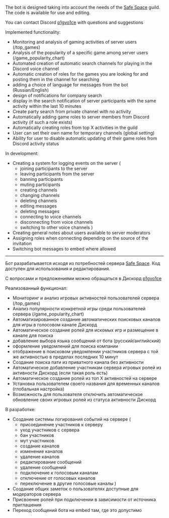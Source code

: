 The bot is designed taking into account the needs of the [Safe Space](https://discord.gg/safe-space-702588231614595172) guild. The code is available for use and editing.

You can contact Discord [p1gvo1ce](https://discordapp.com/users/469306021106417664) with questions and suggestions

Implemented functionality:
- Monitoring and analysis of gaming activities of server users (/top_games)
- Analysis of the popularity of a specific game among server users (/game_popularity_chart)
- Automated creation of automatic search channels for playing in the Discord voice channel
- Automatic creation of roles for the games you are looking for and posting them in the channel for searching
- adding a choice of language for messages from the bot (Russian/English)
- design of notifications for company search
- display in the search notification of server participants with the same activity within the last 10 minutes
- Create party search from private channel with no activity
- Automatically adding game roles to server members from Discord activity (if such a role exists)
- Automatically creating roles from top X activities in the guild
- User can set their own name for temporary channels (global setting)
- Ability for user to disable automatic updating of their game roles from Discord activity status

In development:
- Creating a system for logging events on the server (
  - joining participants to the server
  - leaving participants from the server
  - banning participants
  - muting participants
  - creating channels
  - changing channels
  - deleting channels
  - editing messages
  - deleting messages
  - connecting to voice channels
  - disconnecting from voice channels
  - switching to other voice channels
  )
- Creating general notes about users available to server moderators
- Assigning roles when connecting depending on the source of the invitation
- Switching bot messages to embed where allowed

------------
Бот разрабатывается исходя из потребностей сервера [Safe Space](https://discord.gg/safe-space-702588231614595172). Код доступен для использования и редактирования.

С вопросами и предложениями можно обращаться в Дискорд  [p1gvo1ce](https://discordapp.com/users/469306021106417664)

Реализованный функционал:
- Мониторинг и анализ игровых активностей пользователей сервера (/top_games)
- Анализ популярности конкретной игры среди пользователей сервера (/game_popularity_chart)
- Автоматизированное создание автоматических поисковых каналов для игры в голосовом канале Дискорд 
- Автоматическое создание ролей для искомых игр и размещение в канале для поиска
- добавление выбора языка сообщений от бота (русский/английский)
- оформление уведомлений для поиска компании
- отображение в поисковом уведомлении участников сервера с той же активностью в пределах последних 10 минут
- Создание поиска пати из приватного канала без активности
- Автоматическое добавление участникам сервера игровых ролей из активности Дискорд (если такая роль есть)
- Автоматическое создание ролей из топ X активностей на сервере
- Установка пользователем своего названия для временных каналов (глобальная настройка)
- Возможность для пользователя отключить автоматическое обновление своих игровых ролей из статуса активности Дискорд

В разработке:
- Создание системы логирования событий на сервере (
    - присоединение участников к серверу
    - уход участников с сервера
    - бан участников
    - мут участников
    - создание каналов
    - изменение каналов
    - удаление каналов
    - редактирование сообщений
    - удаление сообщений
    - подключение к голосовым каналам
    - отключение от голосовых каналов
    - переключение в другие голосовые каналы
  )
- Создание общих заметок о пользователях доступные для модераторов сервера
- Присвоение ролей при подключении в зависимости от источника приглашения
- Переход сообщений бота на embed там, где это допустимо

